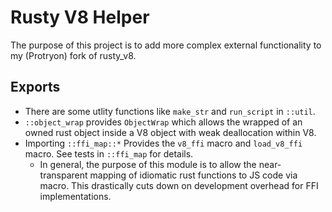 # Rusty V8 Helper

The purpose of this project is to add more complex external functionality to my (Protryon) fork of rusty_v8.

## Exports

* There are some utlity functions like `make_str` and `run_script` in `::util`.
* `::object_wrap` provides `ObjectWrap` which allows the wrapped of an owned rust object inside a V8 object with weak deallocation within V8.
* Importing `::ffi_map::*` Provides the `v8_ffi` macro and `load_v8_ffi` macro. See tests in `::ffi_map` for details.
    * In general, the purpose of this module is to allow the near-transparent mapping of idiomatic rust functions to JS code via macro. This drastically cuts down on development overhead for FFI implementations.